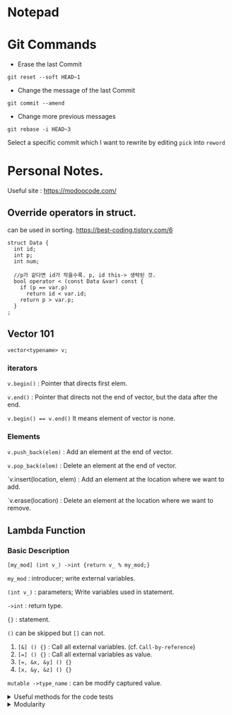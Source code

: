 # Notepad



# Git Commands
- Erase the last Commit

`git reset --soft HEAD~1`

- Change the message of the last Commit

`git commit --amend`

- Change more previous messages

`git rebase -i HEAD~3`

Select a specific commit which I want to rewrite by editing `pick` into `reword`
 
# Personal Notes.

Useful site : https://modoocode.com/




## Override operators in struct.

can be used in sorting.
https://best-coding.tistory.com/6
```
struct Data {
  int id;
  int p;
  int num;
  
  //p가 같다면 id가 작을수록. p, id this-> 생략된 것.
  bool operator < (const Data &var) const {
    if (p == var.p) 
      return id < var.id;
    return p > var.p;
  }
;
```

## Vector 101
`vector<typename> v;`

### iterators 

`v.begin()` : Pointer that directs first elem.

`v.end()` : Pointer that directs not the end of vector, but the data after the end.

`v.begin() == v.end()` It means element of vector is none.

### Elements

`v.push_back(elem)` : Add an element at the end of vector.

`v.pop_back(elem)` : Delete an element at the end of vector.

`v.insert(location, elem) : Add an element at the location where we want to add.

`v.erase(location) : Delete an element at the location where we want to remove.

## Lambda Function

### Basic Description

`[my_mod] (int v_) ->int {return v_ % my_mod;}`

`my_mod` : introducer; write external variables.

`(int v_)` : parameters; Write variables used in statement.

`->int` : return type.

`{}` : statement.

`()` can be skipped but `[]` can not.

1. `[&] () {}` : Call all external variables. (cf. `Call-by-reference`)
2. `[=] () {}` : Call all external variables as value.
3. `[=, &x, &y] () {}`
4. `[x, &y, &z] () {}`

`mutable ->type_name` : can be modify captured value.  

<details>
  
  <summary>Useful methods for the code tests</summary>
  
  ## Useful methods for code tests
  
  ### optimize iostream
  
  ```
  ios_base ::sync_with_stdio(false);
  cin.tie(NULL);
  // cout.tie(NULL);
  ```
  
  ### clog switch
  
  ```
  std::clog.setstate(std::ios_base::failbit);
  ```
  
</details>

<details>
  
  <summary> Modularity </summary>
  
  ## Modularity
  
  ### Function
  
  - can do overload. 
  ```
  int sum(int a, int b);
  int sum(int a, int b, int c);
  ```
  
  - Call by Value Vs. Call by Reference
  `int a` vs. `int &a`
  
  ### Template
  
  - `Any` Can be an any word: T, sometype, and so on.
  ```
  template <class Any>
  Any fn(Any a, Any b);
  ```
  
  - `template <class T, class U>` is possible. (Multiple Parameters)
  
  - Non-type template Arguments
  ```
  template <class T, int n>
  T fixed_multiply (T a) {
    return a * n;
  }
  ```
  
  `cout << fixed_multiply<int, 2>(10);`
  output : `20`
  
  ### Namespace
  
  ```
  namespace foo  { int value() {return 5;} }
  namespace bar  { int value() {return 10;} }
  ```
  `cout << foo::value();` output : `5`
  `cout << bar::value();` output : `10`
  
  using namespace is possible. e.g. `using namespace foo;`
  
  ### Structure
  
  - Basic
  ```
  struct Vector {
    int sz; 
    double *elem;
  } // two members
  ```
  
  Define a structure variable;
  ```
  Name v;
  ```
  
  Accessing a member of __.
  ```
  v.sz = s;
  ```
  
  - Pointers to structures
    - use `->` to access a member of a structure variable.
  ```
  Vector v;
  Vector *pV = &V;
  int s = 10; // or cin
  pV->elem = new double [s];
  ```
  
  ### Classes
  
  - Basic
  ```
  class class_name {
    access_specifier_1;
      member1;
    access_specifier_2;
      member2;
  } object_names;
  ```
  
  ```
  class Rectangle {
      int width, height;
    public:
      void set_values (int, int);
      int area (void);
  }
  ```
  
  - List of Access specifiers
    - private : accessible only within same class.
    - protected : accessible only within same and derived class.
    - public : free to access.
    - Default = private.
  
  - how to make Objects:
  `void Rectangle::set_values (int x, int y) { //body }`
  
  - Constructors
    - Automatically called whenever a new object of this class is created.
    - overloading possible. 
    ```
    class_name();              // default constructor
    class_name(parameters);    // constructor with parameters
    ```
  
  - Destructors
    - Automatically called when an object is destructed.
    - Execute required cleanup
  ```
  ~class_name();
  ```
  
  - Pointers to classes
    - Use `->` to access a class member
  ```
  Rectangle* rect = new Rectangle(3, 4);
  cout << rect->area(); 
  ```
  
  -Can apply template to Class
  
</details>